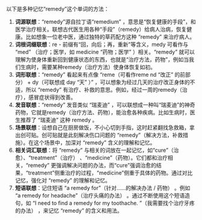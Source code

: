 以下是多种记忆“remedy”这个单词的方法：
1. **词源联想**：“remedy”源自拉丁语“remedium” ，意思是“恢复健康的手段”，和医学治疗相关。联想古代医生用各种“手段”（remedy）给病人治病，恢复健康。比如想象一位老中医，通过独特的草药配方这种 “remedy” 来治疗病人。 
2. **词根词缀联想**：re - 前缀有“回，向后；再，重新”等含义，medy 可看作与 “med” （治疗；医学，如 medicine “药物；医学” ）相关。“remedy” 就可以理解为使身体重新回到健康状态的东西，也就是“治疗方法，药物”，例如当我们生病时，需要某种remedy（治疗方法）使身体恢复如初。 
3. **词形联想**：“remedy” 看起来有点像 “reme（可看作reme nd “改正” 的前部分） + dy（可联想成 day “天” ）” ，可以想象为经过几天的治疗改正身体的不适，所以 “remedy” 有治疗、补救的意思。例如，经过一周的remedy（治疗），感冒症状得到改善。 
4. **发音联想**：“remedy” 发音类似 “瑞麦迪” ，可以联想成一种叫“瑞麦迪”的神奇药物，它就是remedy（治疗方法、药物），能治愈各种疾病。比如生病时，医生推荐了 “瑞麦迪” 这种 remedy 。 
5. **场景联想**：设想自己在厨房做饭，不小心切到手指，这时赶紧翻找急救箱，拿出创可贴。创可贴就是此刻解决伤口问题的 “remedy”（解决方法，补救措施）。在这个场景中，加深对 “remedy” 含义的理解和记忆。 
6. **相关词汇联想**：将 “remedy” 与相关的词放在一起记忆，如“cure”（治愈）、“treatment”（治疗） 、“medicine”（药物）。它们都和治疗相关，“remedy” 更强调解决问题的办法，而“cure”强调治愈的结果，“treatment”侧重治疗的过程，“medicine”侧重于具体的药物。通过对比记忆，强化对 “remedy” 的理解和记忆。 
7. **短语联想**：记住短语 “a remedy for”（针对……的解决办法 / 药物） 。例如 “a remedy for headache”（治疗头痛的办法） 。通过不断使用这个短语造句，如 “I need to find a remedy for my toothache. ”（我需要找个治疗牙疼的办法） ，来记忆 “remedy” 的含义和用法。 